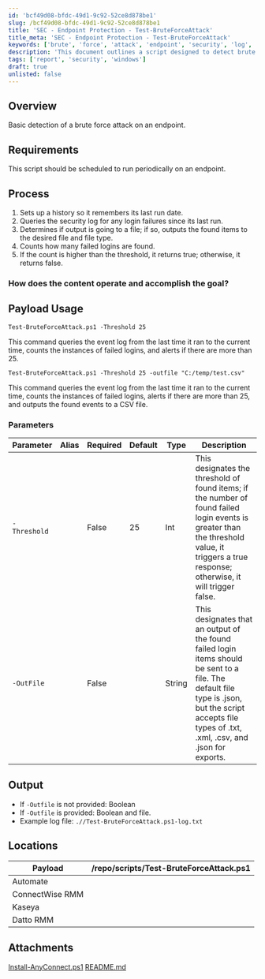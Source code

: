 ```yaml
---
id: 'bcf49d08-bfdc-49d1-9c92-52ce8d878be1'
slug: /bcf49d08-bfdc-49d1-9c92-52ce8d878be1
title: 'SEC - Endpoint Protection - Test-BruteForceAttack'
title_meta: 'SEC - Endpoint Protection - Test-BruteForceAttack'
keywords: ['brute', 'force', 'attack', 'endpoint', 'security', 'log', 'failures', 'threshold', 'events']
description: 'This document outlines a script designed to detect brute force attacks on an endpoint by monitoring login failures in the security log. The script can be scheduled to run periodically, checking for failed login attempts and alerting if the count exceeds a specified threshold. It also supports outputting the results to a file in various formats.'
tags: ['report', 'security', 'windows']
draft: true
unlisted: false
---
```


## Overview

Basic detection of a brute force attack on an endpoint.

## Requirements

This script should be scheduled to run periodically on an endpoint.

## Process

1. Sets up a history so it remembers its last run date.
2. Queries the security log for any login failures since its last run.
3. Determines if output is going to a file; if so, outputs the found items to the desired file and file type.
4. Counts how many failed logins are found.
5. If the count is higher than the threshold, it returns true; otherwise, it returns false.

### How does the content operate and accomplish the goal?

## Payload Usage

```
Test-BruteForceAttack.ps1 -Threshold 25
```
This command queries the event log from the last time it ran to the current time, counts the instances of failed logins, and alerts if there are more than 25.

```
Test-BruteForceAttack.ps1 -Threshold 25 -outfile "C:/temp/test.csv"
```
This command queries the event log from the last time it ran to the current time, counts the instances of failed logins, alerts if there are more than 25, and outputs the found events to a CSV file.

### Parameters

| Parameter     | Alias | Required | Default | Type   | Description                                                                                                                                                                                                 |
|---------------|-------|----------|---------|--------|-------------------------------------------------------------------------------------------------------------------------------------------------------------------------------------------------------------|
| `-Threshold`  |       | False    | 25      | Int    | This designates the threshold of found items; if the number of found failed login events is greater than the threshold value, it triggers a true response; otherwise, it will trigger false.               |
| `-OutFile`    |       | False    |         | String | This designates that an output of the found failed login items should be sent to a file. The default file type is .json, but the script accepts file types of .txt, .xml, .csv, and .json for exports.  |

## Output

- If `-Outfile` is not provided: Boolean  
- If `-Outfile` is provided: Boolean and file.  
- Example log file: `.//Test-BruteForceAttack.ps1-log.txt`

## Locations

| Payload                      | /repo/scripts/Test-BruteForceAttack.ps1 |
|------------------------------|------------------------------------------|
| Automate                     |                                          |
| ConnectWise RMM              |                                          |
| Kaseya                       |                                          |
| Datto RMM                    |                                          |
## Attachments
[Install-AnyConnect.ps1](<../../static/attachments/itg/10368007/Install-AnyConnect.ps1>)
[README.md](/docs)
